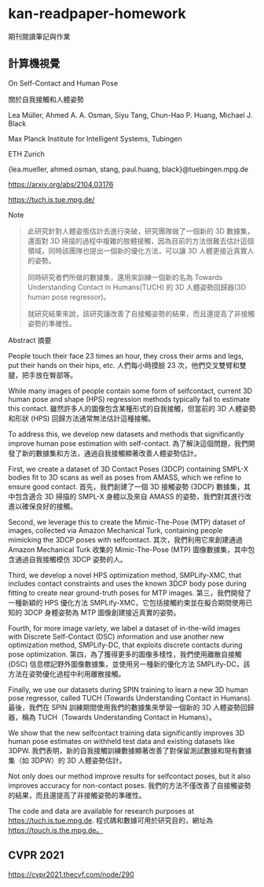 # kan-readpaper-homework

期刊閱讀筆記與作業

## 計算機視覺

On Self-Contact and Human Pose

關於自我接觸和人體姿勢

Lea Müller, Ahmed A. A. Osman, Siyu Tang, Chun-Hao P. Huang, Michael J. Black

Max Planck Institute for Intelligent Systems, Tubingen

ETH Zurich

{lea.mueller, ahmed.osman, stang, paul.huang, black}@tuebingen.mpg.de

https://arxiv.org/abs/2104.03176

https://tuch.is.tue.mpg.de/




Note

> 此研究針對人體姿態估計去進行突破，研究團隊做了一個新的 3D 數據集，還面對 3D 掃描的過程中複雜的肢體接觸，因為目前的方法很難去估計這個領域，同時該團隊也提出一個新的優化方法，可以讓 3D 人體更接近真實人的姿勢。
> 
> 同時研究者們所做的數據集，還用來訓練一個新的名為 Towards Understanding Contact in Humans(TUCH) 的 3D 人體姿勢回歸器(3D human pose regressor)。
>
> 就研究結果來說，該研究讓改善了自接觸姿勢的結果，而且還提高了非接觸姿勢的準確性。


Abstract 摘要

People touch their face 23 times an hour, they cross their arms and legs, put their hands on their hips, etc.
人們每小時摸臉 23 次，他們交叉雙臂和雙腿，把手放在臀部等。

While many images of people contain some form of selfcontact, current 3D human pose and shape (HPS) regression methods typically fail to estimate this contact. 
雖然許多人的圖像包含某種形式的自我接觸，但當前的 3D 人體姿勢和形狀 (HPS) 回歸方法通常無法估計這種接觸。

To address this, we develop new datasets and methods that significantly improve human pose estimation with self-contact.
為了解決這個問題，我們開發了新的數據集和方法，通過自我接觸顯著改善人體姿勢估計。

First, we create a dataset of 3D Contact Poses (3DCP) containing SMPL-X bodies fit to 3D scans as well as poses from AMASS, which we refine to ensure good contact. 
首先，我們創建了一個 3D 接觸姿勢 (3DCP) 數據集，其中包含適合 3D 掃描的 SMPL-X 身體以及來自 AMASS 的姿勢，我們對其進行改進以確保良好的接觸。

Second, we leverage this to create the Mimic-The-Pose (MTP) dataset of images, collected via Amazon Mechanical Turk, containing people mimicking the 3DCP poses with selfcontact.
其次，我們利用它來創建通過 Amazon Mechanical Turk 收集的 Mimic-The-Pose (MTP) 圖像數據集，其中包含通過自我接觸模仿 3DCP 姿勢的人。

Third, we develop a novel HPS optimization method, SMPLify-XMC, that includes contact constraints and uses the known 3DCP body pose during fitting to create near ground-truth poses for MTP images. 
第三，我們開發了一種新穎的 HPS 優化方法 SMPLify-XMC，它包括接觸約束並在擬合期間使用已知的 3DCP 身體姿勢為 MTP 圖像創建接近真實的姿勢。

Fourth, for more image variety, we label a dataset of in-the-wild images with Discrete Self-Contact (DSC) information and use another new optimization method, SMPLify-DC, that exploits discrete contacts during pose optimization. 
第四，為了獲得更多的圖像多樣性，我們使用離散自接觸 (DSC) 信息標記野外圖像數據集，並使用另一種新的優化方法 SMPLify-DC，該方法在姿勢優化過程中利用離散接觸。

Finally, we use our datasets during SPIN training to learn a new 3D human pose regressor, called TUCH (Towards Understanding Contact in Humans). 
最後，我們在 SPIN 訓練期間使用我們的數據集來學習一個新的 3D 人體姿勢回歸器，稱為 TUCH（Towards Understanding Contact in Humans）。

We show that the new selfcontact training data significantly improves 3D human pose estimates on withheld test data and existing datasets like 3DPW. 
我們表明，新的自我接觸訓練數據顯著改善了對保留測試數據和現有數據集（如 3DPW）的 3D 人體姿勢估計。

Not only does our method improve results for selfcontact poses, but it also improves accuracy for non-contact poses. 
我們的方法不僅改善了自接觸姿勢的結果，而且還提高了非接觸姿勢的準確性。

The code and data are available for research purposes at https://tuch.is.tue.mpg.de.
程式碼和數據可用於研究目的，網址為 https://touch.is.the.mpg.de。




## CVPR 2021

https://cvpr2021.thecvf.com/node/290


